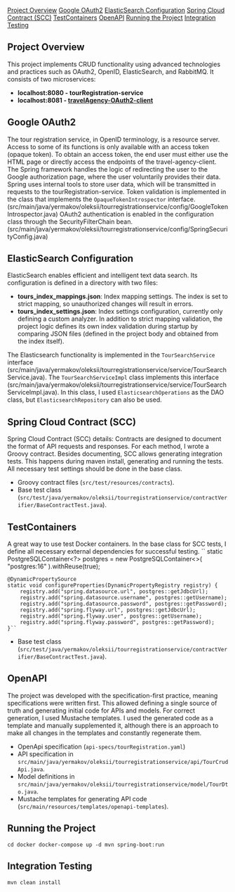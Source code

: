 
[Project Overview](#project-overview)
[Google OAuth2](#google-oauth2)
[ElasticSearch Configuration](#elasticsearch-configuration)
[Spring Cloud Contract (SCC)](#spring-cloud-contract-scc)
[TestContainers](#testcontainers)
[OpenAPI](#openapi)
[Running the Project](#running-the-project)
[Integration Testing](#integration-testing)

## Project Overview
This project implements CRUD functionality using advanced technologies and practices such as OAuth2, OpenID, ElasticSearch, and RabbitMQ. It consists of two microservices:

- **localhost:8080 - tourRegistration-service**
- **localhost:8081 - [travelAgency-OAuth2-client](https://github.com/YermakovOL/travelAgency-OAuth2-client)**

## Google OAuth2

The tour registration service, in OpenID terminology, is a resource server. Access to some of its functions is only available with an access token (opaque token). To obtain an access token, the end user must either use the HTML page or directly access the endpoints of the travel-agency-client. The Spring framework handles the logic of redirecting the user to the Google authorization page, where the user voluntarily provides their data. Spring uses internal tools to store user data, which will be transmitted in requests to the tourRegistration-service.
Token validation is implemented in the class that implements the `OpaqueTokenIntrospector` interface. (src/main/java/yermakov/oleksii/tourregistrationservice/config/GoogleTokenIntrospector.java)
OAuth2 authentication is enabled in the configuration class through the SecurityFilterChain bean. (src/main/java/yermakov/oleksii/tourregistrationservice/config/SpringSecurityConfig.java)

## ElasticSearch Configuration

ElasticSearch enables efficient and intelligent text data search. Its configuration is defined in a directory with two files:

- **tours_index_mappings.json**: Index mapping settings. The index is set to strict mapping, so unauthorized changes will result in errors.
- **tours_index_settings.json**: Index settings configuration, currently only defining a custom analyzer.
In addition to strict mapping validation, the project logic defines its own index validation during startup by comparing JSON files (defined in the project body and obtained from the index itself).

The Elasticsearch functionality is implemented in the `TourSearchService` interface (src/main/java/yermakov/oleksii/tourregistrationservice/service/TourSearchService.java). 
The `TourSearchServiceImpl` class implements this interface (src/main/java/yermakov/oleksii/tourregistrationservice/service/TourSearchServiceImpl.java). 
In this class, I used `ElasticsearchOperations` as the DAO class, but `ElasticsearchRepository` can also be used.

## Spring Cloud Contract (SCC)

Spring Cloud Contract (SCC) details:
Contracts are designed to document the format of API requests and responses. For each method, I wrote a Groovy contract. Besides documenting, SCC allows generating integration tests. This happens during maven install, generating and running the tests. All necessary test settings should be done in the base class.
- Groovy contract files (`src/test/resources/contracts`).
- Base test class (`src/test/java/yermakov/oleksii/tourregistrationservice/contractVerifier/BaseContractTest.java`).

## TestContainers

A great way to use test Docker containers. In the base class for SCC tests, I define all necessary external dependencies for successful testing.
``    static PostgreSQLContainer<?> postgres = new PostgreSQLContainer<>(
            "postgres:16"
    ).withReuse(true);

    @DynamicPropertySource
    static void configureProperties(DynamicPropertyRegistry registry) {
        registry.add("spring.datasource.url", postgres::getJdbcUrl);
        registry.add("spring.datasource.username", postgres::getUsername);
        registry.add("spring.datasource.password", postgres::getPassword);
        registry.add("spring.flyway.url", postgres::getJdbcUrl);
        registry.add("spring.flyway.user", postgres::getUsername);
        registry.add("spring.flyway.password", postgres::getPassword);
    }``
- Base test class (`src/test/java/yermakov/oleksii/tourregistrationservice/contractVerifier/BaseContractTest.java`).


## OpenAPI

The project was developed with the specification-first practice, meaning specifications were written first. This allowed defining a single source of truth and generating initial code for APIs and models.
For correct generation, I used Mustache templates. I used the generated code as a template and manually supplemented it, although there is an approach to make all changes in the templates and constantly regenerate them.
- OpenApi specification (`api-specs/tourRegistration.yaml`)
- API specification in `src/main/java/yermakov/oleksii/tourregistrationservice/api/TourCrudApi.java`.
- Model definitions in `src/main/java/yermakov/oleksii/tourregistrationservice/model/TourDto.java`.
- Mustache templates for generating API code (`src/main/resources/templates/openapi-templates`).

## Running the Project

``cd docker
docker-compose up -d
mvn spring-boot:run``

## Integration Testing

``mvn clean install``
